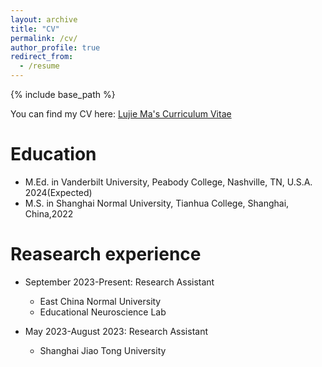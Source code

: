 ```yaml
---
layout: archive
title: "CV"
permalink: /cv/
author_profile: true
redirect_from:
  - /resume
---
```


{% include base_path %}

You can find my CV here: [Lujie Ma's Curriculum Vitae](../assets/CV.pdf)

Education
======
* M.Ed. in Vanderbilt University, Peabody College, Nashville, TN, U.S.A. 2024(Expected)
* M.S. in Shanghai Normal University, Tianhua College, Shanghai, China,2022

Reasearch experience
======
* September 2023-Present: Research Assistant
  * East China Normal University
  * Educational Neuroscience Lab

* May 2023-August 2023: Research Assistant
  * Shanghai Jiao Tong University

